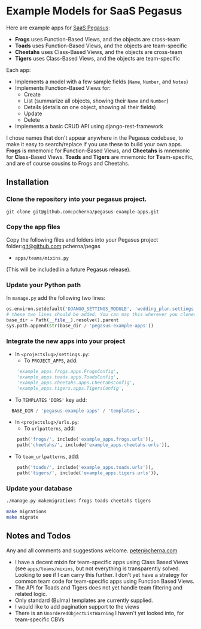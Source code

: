 # Example Models for SaaS Pegasus

Here are example apps for [SaaS Pegasus](https://saaspegasus.com):

* **Frogs** uses Function-Based Views, and the objects are cross-team
* **Toads** uses Function-Based Views, and the objects are team-specific
* **Cheetahs** uses Class-Based Views, and the objects are cross-team
* **Tigers** uses Class-Based Views, and the objects are team-specific

Each app:

* Implements a model with a few sample fields (`Name`, `Number`, and `Notes`)
* Implements Function-Based Views for:
  * Create
  * List (summarize all objects, showing their `Name` and `Number`)
  * Details (details on one object, showing all their fields)
  * Update
  * Delete
* Implements a basic CRUD API using django-rest-framework

I chose names that don't appear anywhere in the Pegasus codebase, to make it easy to search/replace if you use these to build your own apps. **Frogs** is mnemonic for **F**unction-Based Views, and **Cheetahs** is mnemonic for **C**lass-Based Views. **Toads** and **Tigers** are mnemonic for **T**eam-specific, and are of course cousins to Frogs and Cheetahs.

## Installation

### Clone the repository into your pegasus project.

```
git clone git@github.com:pcherna/pegasus-example-apps.git
```

### Copy the app files

Copy the following files and folders into your Pegasus project folder:git@github.com:pcherna/pegas

* `apps/teams/mixins.py`

(This will be included in a future Pegasus release).

### Update your Python path

In `manage.py` add the following two lines:

```python
os.environ.setdefault('DJANGO_SETTINGS_MODULE', 'wedding_plan.settings')
# these two lines should be added. You can map this wherever you cloned the repository.
base_dir = Path(__file__).resolve().parent
sys.path.append(str(base_dir / 'pegasus-example-apps'))
```

### Integrate the new apps into your project

* In `<projectslug>/settings.py`:
  * To `PROJECT_APPS`, add:

```python
    'example_apps.frogs.apps.FrogsConfig',
    'example_apps.toads.apps.ToadsConfig',
    'example_apps.cheetahs.apps.CheetahsConfig',
    'example_apps.tigers.apps.TigersConfig',
```
  * To `TEMPLATES` `'DIRS'` key add:

```python
  BASE_DIR / 'pegasus-example-apps' / 'templates',
```

  * In `<projectslug>/urls.py`:
    * To `urlpatterns`, add:

```python
    path('frogs/', include('example_apps.frogs.urls')),
    path('cheetahs/', include('example_apps.cheetahs.urls')),
```

  * To `team_urlpatterns`, add:

```python
    path('toads/', include('example_apps.toads.urls')),
    path('tigers/', include('example_apps.tigers.urls')),
```

### Update your database

```bash
./manage.py makemigrations frogs toads cheetahs tigers
```

```bash
make migrations
make migrate
```

## Notes and Todos

Any and all comments and suggestions welcome. [peter@cherna.com](mailto:peter@cherna.com)

* I have a decent mixin for team-specific apps using Class Based Views (see `apps/teams/mixins`, but not everything is transparently solved. Looking to see if I can carry this further. I don't yet have a strategy for common team code for team-specific apps using Function Based Views.
* The API for Toads and Tigers does not yet handle team filtering and related logic.
* Only standard (Bulma) templates are currently supplied.
* I would like to add pagination support to the views
* There is an `UnorderedObjectListWarning` I haven't yet looked into, for team-specific CBVs
